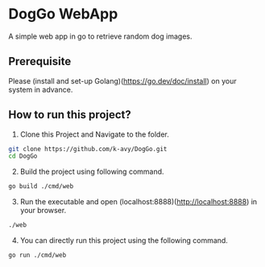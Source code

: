 # DogGo WebApp

A simple web app in go to retrieve random dog images.

## Prerequisite

Please (install and set-up Golang)(<https://go.dev/doc/install>) on your system in advance.

## How to run this project?

1. Clone this Project and Navigate to the folder.

```bash
git clone https://github.com/k-avy/DogGo.git
cd DogGo
```

2. Build the project using following command.

```bash
go build ./cmd/web
```

3. Run the executable and open (localhost:8888)(<http://localhost:8888>) in your browser.

```bash
./web
```

4. You can directly run this project using the following command.

```bash
go run ./cmd/web
```
